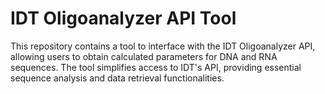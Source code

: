 # IDT Oligoanalyzer API Tool

This repository contains a tool to interface with the IDT Oligoanalyzer API, allowing users to obtain calculated parameters for DNA and RNA sequences. The tool simplifies access to IDT's API, providing essential sequence analysis and data retrieval functionalities. 
